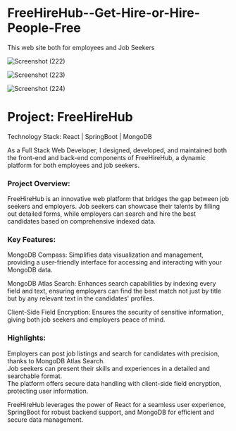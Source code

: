 # FreeHireHub--Get-Hire-or-Hire-People-Free   
This web site both for employees and Job Seekers    

![Screenshot (222)](https://github.com/RuwanthiLakshika/FreeHireHub--Get-Hire-or-Hire-People-Free/assets/125971277/b91bf10d-8175-459e-8850-6642750e9d85)

![Screenshot (223)](https://github.com/RuwanthiLakshika/FreeHireHub--Get-Hire-or-Hire-People-Free/assets/125971277/c11e7f5d-980a-4d7f-87cd-3a3b45ced578)

![Screenshot (224)](https://github.com/RuwanthiLakshika/FreeHireHub--Get-Hire-or-Hire-People-Free/assets/125971277/962c1d86-720f-4104-bfd0-b5370d183ddb)




# Project: FreeHireHub    


Technology Stack: React | SpringBoot | MongoDB      


As a Full Stack Web Developer, I designed, developed, and maintained both the front-end and back-end components of FreeHireHub, a dynamic platform for both employees and job seekers.    


### Project Overview:     

FreeHireHub is an innovative web platform that bridges the gap between job seekers and employers. Job seekers can showcase their talents by filling out detailed forms, while employers can search and hire the best candidates based on comprehensive indexed data.    


### Key Features:       


MongoDB Compass: Simplifies data visualization and management, providing a user-friendly interface for accessing and interacting with your MongoDB data.       

MongoDB Atlas Search: Enhances search capabilities by indexing every field and text, ensuring employers can find the best match not just by title but by any relevant text in the candidates' profiles.      

Client-Side Field Encryption: Ensures the security of sensitive information, giving both job seekers and employers peace of mind.          


### Highlights:     


Employers can post job listings and search for candidates with precision, thanks to MongoDB Atlas Search.     
Job seekers can present their skills and experiences in a detailed and searchable format.       
The platform offers secure data handling with client-side field encryption, protecting user information.       

FreeHireHub leverages the power of React for a seamless user experience, SpringBoot for robust backend support, and MongoDB for efficient and secure data management.      

